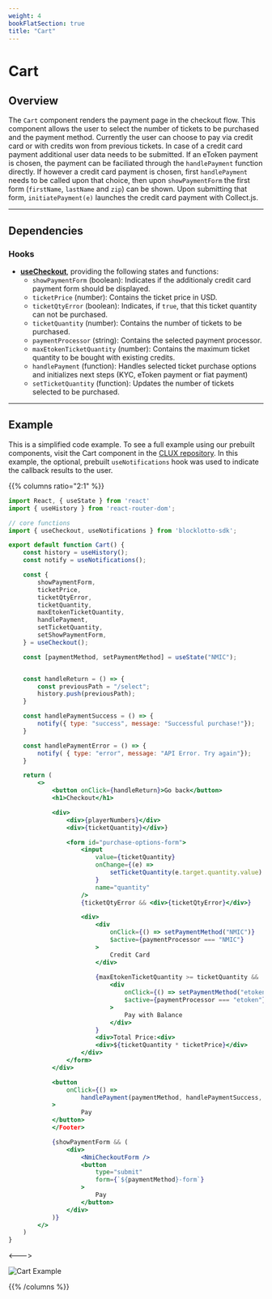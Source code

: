 ```yaml
---
weight: 4
bookFlatSection: true
title: "Cart"
---
```


# Cart

## Overview

The `Cart` component renders the payment page in the checkout flow. This component allows the user to select the number of tickets to be purchased and the payment method. Currently the user can choose to pay via credit card or with credits won from previous tickets. In case of a credit card payment additional user data needs to be submitted. If an eToken payment is chosen, the payment can be faciliated through the `handlePayment` function directly. If however a credit card payment is chosen, first `handlePayment` needs to be called upon that choice, then upon `showPaymentForm` the first form (`firstName`, `lastName` and `zip`) can be shown. Upon submitting that form, `initiatePayment(e)` launches the credit card payment with Collect.js.

---

## Dependencies

### Hooks

* [**useCheckout**](/docs/hooks/use-checkout/), providing the following states and functions:
    + `showPaymentForm` (boolean): Indicates if the additionaly credit card payment form should be displayed.
    + `ticketPrice` (number): Contains the ticket price in USD.
    + `ticketQtyError` (boolean): Indicates, if `true`, that this ticket quantity can not be purchased.
    + `ticketQuantity` (number): Contains the number of tickets to be purchased.
    + `paymentProcessor` (string): Contains the selected payment processor.
    + `maxEtokenTicketQuantity` (number): Contains the maximum ticket quantity to be bought with existing credits.
    + `handlePayment` (function): Handles selected ticket purchase options and initializes next steps (KYC, eToken payment or fiat payment)
    + `setTicketQuantity` (function): Updates the number of tickets selected to be purchased.

---

## Example

This is a simplified code example. To see a full example using our prebuilt components, visit the Cart component in the [CLUX repository](https://github.com/Marianas-Rai-Corp/clux/blob/main/src/app/Checkout/Cart/index.js). In this example, the optional, prebuilt `useNotifications` hook was used to indicate the callback results to the user.

{{% columns ratio="2:1" %}}

```jsx
import React, { useState } from 'react'
import { useHistory } from 'react-router-dom';

// core functions
import { useCheckout, useNotifications } from 'blocklotto-sdk';

export default function Cart() {
    const history = useHistory();
    const notify = useNotifications();

    const {
        showPaymentForm,
        ticketPrice,
        ticketQtyError,
        ticketQuantity,
        maxEtokenTicketQuantity,
        handlePayment,
        setTicketQuantity,
        setShowPaymentForm,
    } = useCheckout();

    const [paymentMethod, setPaymentMethod] = useState("NMIC");


    const handleReturn = () => {
        const previousPath = "/select";
        history.push(previousPath);
    }

    const handlePaymentSuccess = () => {
        notify({ type: "success", message: "Successful purchase!"});
    }

    const handlePaymentError = () => {
        notify( { type: "error", message: "API Error. Try again"});
    }

    return (
        <>
            <button onClick={handleReturn}>Go back</button>
            <h1>Checkout</h1>

            <div>
                <div>{playerNumbers}</div>
                <div>{ticketQuantity}</div>}

                <form id="purchase-options-form">
                    <input
                        value={ticketQuantity}
                        onChange={(e) => 
                            setTicketQuantity(e.target.quantity.value)
                        }
                        name="quantity"
                    />
                    {ticketQtyError && <div>{ticketQtyError}</div>}

                    <div>
                        <div
                            onClick={() => setPaymentMethod("NMIC")}
                            $active={paymentProcessor === "NMIC"}
                        >
                            Credit Card
                        </div>
                        
                        {maxEtokenTicketQuantity >= ticketQuantity &&
                            <div
                                onClick={() => setPaymentMethod("etoken")}
                                $active={paymentProcessor === "etoken"}
                            >
                                Pay with Balance
                            </div>
                        }
                        <div>Total Price:<div>
                        <div>${ticketQuantity * ticketPrice}</div>
                    </div>
                </form>
            </div>

            <button 
                onClick={() => 
                    handlePayment(paymentMethod, handlePaymentSuccess, handlePaymentError)}
            >
                    Pay
            </button>
            </Footer>

            {showPaymentForm && (
                <div>
                    <NmiCheckoutForm />
                    <button
                        type="submit"
                        form={`${paymentMethod}-form`}
                    >
                        Pay
                    </button>
                </div>
            )}
        </>
    )
}

```

<--->

![Cart Example](/checkout/cart-example-v2.png)

{{% /columns %}}